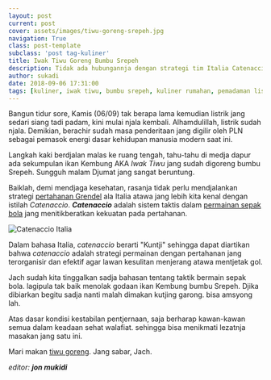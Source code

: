 ```yaml
---
layout: post
current: post
cover: assets/images/tiwu-goreng-srepeh.jpg
navigation: True
class: post-template
subclass: 'post tag-kuliner'
title: Iwak Tiwu Goreng Bumbu Srepeh
description: Tidak ada hubungannja dengan strategi tim Italia Catenaccio
author: sukadi
date: 2018-09-06 17:31:00
tags: [kuliner, iwak tiwu, bumbu srepeh, kuliner rumahan, pemadaman listrik]
---
```

Bangun tidur sore, Kamis (06/09) tak berapa lama kemudian listrik jang sedari siang tadi padam, kini mulai njala kembali. Alhamdulillah, listrik sudah njala. Demikian, berachir sudah masa penderitaan jang digilir oleh PLN sebagai pemasok energi dasar kehidupan manusia modern saat ini.

Langkah kaki berdjalan malas ke ruang tengah, tahu-tahu di medja dapur ada sekumpulan ikan Kembung AKA _Iwak Tiwu_ jang sudah digoreng bumbu Srepeh. Sungguh malam Djumat jang sangat beruntung.

Baiklah, demi mendjaga kesehatan, rasanja tidak perlu mendjalankan strategi [pertahanan Grendel](https://id.wikipedia.org/wiki/Catenaccio) ala Italia atawa jang lebih kita kenal dengan istilah _Catenaccio_. _**Catenaccio**_ adalah sistem taktis dalam [permainan sepak bola](https://www.paciran.com/aplikasi-streaming-bola-eropa-paling-lengkap.html) jang menitikberatkan kekuatan pada pertahanan.

![Catenaccio Italia](https://upload.wikimedia.org/wikipedia/commons/2/21/Italia82.JPG)

Dalam bahasa Italia, _catenaccio_ berarti "Kuntji" sehingga dapat diartikan bahwa _catenaccio_ adalah strategi permainan dengan pertahanan jang terorganisir dan efektif agar lawan kesulitan menjerang atawa mentjetak gol.

Jach sudah kita tinggalkan sadja bahasan tentang taktik bermain sepak bola. lagipula tak baik menolak godaan ikan Kembung bumbu Srepeh. Djika dibiarkan begitu sadja nanti malah dimakan kutjing garong. bisa amsyong lah.

Atas dasar kondisi kestabilan pentjernaan, saja berharap kawan-kawan semua dalam keadaan sehat walafiat. sehingga bisa menikmati lezatnja masakan jang satu ini.

Mari makan [tiwu goreng](/assets/images/tiwu-goreng-srepeh.jpg). Jang sabar, Jach.

_editor: **jon mukidi**_
